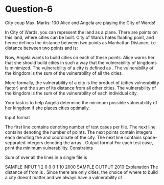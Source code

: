 # Question-6

City coup
Max. Marks: 100
Alice and Angela are playing the City of Wards!

In City of Wards, you can represent the land as a  plane. There are  points on this land, where cities can be built. City of Wards hates floating point, and hence defines the distance between two points as Manhattan Distance, i.e. distance between two points and  is:


Now, Angela wants to build cities on each of these   points. Alice warns her that she should build cities in such a way that the vulnerability of kingdoms is minimized. The vulnerability of a city  is defined as . The vulnerability of the kingdom is the sum of the vulnerability of all the  cities.

More formally, the vulnerability of a city is the product of  (cities vulnerability factor) and the sum of its distance from all other cities. The vulnerability of the kingdom is the sum of the vulnerability of each individual city.

Your task is to help Angela determine the minimum possible vulnerability of her kingdom if she places cities optimally.

Input format

The first line contains  denoting number of test cases per file.
The next line contains  denoting the number of points.
The next  points contain  integers each  denoting the  and  coordinate of the city.
The next line contains  space-separated integers denoting the array .
Output format
For each test case, print the minimum vulnerability.
Constraints



Sum of  over all the  lines in a single file is 

SAMPLE INPUT 
1
2
0 0
0 1
10 2000
SAMPLE OUTPUT 
2010
Explanation
The distance of  from  is . Since there are only  cities, the choice of where to build a city doesnt matter and we always have a vulnerability of .